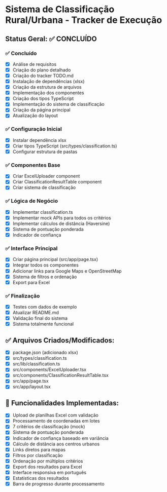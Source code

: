 # Sistema de Classificação Rural/Urbana - Tracker de Execução

## Status Geral: ✅ CONCLUÍDO

### ✅ Concluído
- [x] Análise de requisitos
- [x] Criação do plano detalhado
- [x] Criação do tracker TODO.md
- [x] Instalação de dependências (xlsx)
- [x] Criação da estrutura de arquivos
- [x] Implementação dos componentes
- [x] Criação dos tipos TypeScript
- [x] Implementação do sistema de classificação
- [x] Criação da página principal
- [x] Atualização do layout

### ✅ Configuração Inicial
- [x] Instalar dependência xlsx
- [x] Criar tipos TypeScript (src/types/classification.ts)
- [x] Configurar estrutura de pastas

### ✅ Componentes Base
- [x] Criar ExcelUploader component
- [x] Criar ClassificationResultTable component
- [x] Criar sistema de classificação

### ✅ Lógica de Negócio
- [x] Implementar classification.ts
- [x] Implementar mock APIs para todos os critérios
- [x] Implementar cálculos de distância (Haversine)
- [x] Sistema de pontuação ponderada
- [x] Indicador de confiança

### ✅ Interface Principal
- [x] Criar página principal (src/app/page.tsx)
- [x] Integrar todos os componentes
- [x] Adicionar links para Google Maps e OpenStreetMap
- [x] Sistema de filtros e ordenação
- [x] Export para Excel

### ✅ Finalização
- [x] Testes com dados de exemplo
- [x] Atualizar README.md
- [x] Validação final do sistema
- [x] Sistema totalmente funcional

## ✅ Arquivos Criados/Modificados:
- [x] package.json (adicionado xlsx)
- [x] src/types/classification.ts
- [x] src/lib/classification.ts
- [x] src/components/ExcelUploader.tsx
- [x] src/components/ClassificationResultTable.tsx
- [x] src/app/page.tsx
- [x] src/app/layout.tsx

## 🎯 Funcionalidades Implementadas:
- [x] Upload de planilhas Excel com validação
- [x] Processamento de coordenadas em lotes
- [x] 7 critérios de classificação (mock)
- [x] Sistema de pontuação ponderada
- [x] Indicador de confiança baseado em variância
- [x] Cálculo de distância aos centros urbanos
- [x] Links diretos para mapas
- [x] Filtros por classificação
- [x] Ordenação por múltiplos critérios
- [x] Export dos resultados para Excel
- [x] Interface responsiva em português
- [x] Estatísticas dos resultados
- [x] Barra de progresso durante processamento
